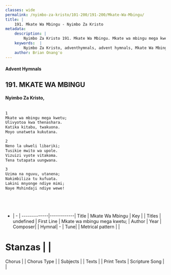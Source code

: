 ```yaml
---
classes: wide
permalink: /nyimbo-za-kristo/101-200/191-200/Mkate-Wa-Mbingu/
title: |
    191. Mkate Wa Mbingu - Nyimbo Za Kristo
metadata:
    description: |
        Nyimbo Za Kristo 191. Mkate Wa Mbingu. Mkate wa mbingu mega kwetu; Ulivyotoa kwa thenashara.  Katika kitabu, twakuona.  Moyo unatweta kukutana.  
    keywords:  |
        Nyimbo Za Kristo, adventhymnals, advent hymnals, Mkate Wa Mbingu, Mkate wa mbingu mega kwetu;. 
    author: Brian Onang'o
---
```


#### Advent Hymnals
## 191. MKATE WA MBINGU
####  Nyimbo Za Kristo,

```txt

1
Mkate wa mbingu mega kwetu;
Ulivyotoa kwa thenashara. 
Katika kitabu, twakuona. 
Moyo unatweta kukutana.

2
Neno la ukweli libariki; 
Tusikie mwito wa upole. 
Vizuizi vyote vitakoma. 
Tena tutapata uungwana.

3
Uzima na nguvu, utanena; 
Nakimbiliza tu kufuata. 
Lakini mnyonge ndiye mimi; 
Naye Mshindaji ndiye wewe! 






```

- |   -  |
-------------|------------|
Title | Mkate Wa Mbingu |
Key |  |
Titles | undefined |
First Line | Mkate wa mbingu mega kwetu; |
Author | 
Year | 
Composer| |
Hymnal|  - |
Tune|  |
Metrical pattern | |
# Stanzas |  |
Chorus |  |
Chorus Type |  |
Subjects | |
Texts |  |
Print Texts | 
Scripture Song |  |
    

